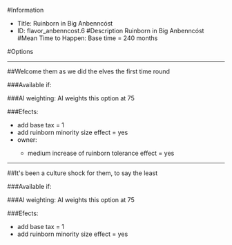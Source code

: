 #Information
 - Title: Ruinborn in Big Anbenncóst
 - ID: flavor_anbenncost.6
#Description
Ruinborn in Big Anbenncóst
#Mean Time to Happen:
Base time = 240 months

#Options

___
##Welcome them as we did the elves the first time round

###Available if:


###AI weighting:
AI weights this option at 75


###Efects:<ul><li>add base tax = 1</li><li>add ruinborn minority size effect = yes</li><li>owner:</li><ul><li>medium increase of ruinborn tolerance effect = yes</li></ul></ul>

___
##It's been a culture shock for them, to say the least

###Available if:


###AI weighting:
AI weights this option at 75


###Efects:<ul><li>add base tax = 1</li><li>add ruinborn minority size effect = yes</li></ul>
